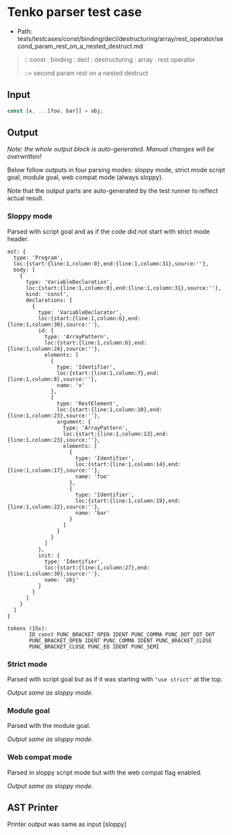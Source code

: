 # Tenko parser test case

- Path: tests/testcases/const/binding/decl/destructuring/array/rest_operator/second_param_rest_on_a_nested_destruct.md

> :: const : binding : decl : destructuring : array : rest operator
>
> ::> second param rest on a nested destruct

## Input

`````js
const [x, ...[foo, bar]] = obj;
`````

## Output

_Note: the whole output block is auto-generated. Manual changes will be overwritten!_

Below follow outputs in four parsing modes: sloppy mode, strict mode script goal, module goal, web compat mode (always sloppy).

Note that the output parts are auto-generated by the test runner to reflect actual result.

### Sloppy mode

Parsed with script goal and as if the code did not start with strict mode header.

`````
ast: {
  type: 'Program',
  loc:{start:{line:1,column:0},end:{line:1,column:31},source:''},
  body: [
    {
      type: 'VariableDeclaration',
      loc:{start:{line:1,column:0},end:{line:1,column:31},source:''},
      kind: 'const',
      declarations: [
        {
          type: 'VariableDeclarator',
          loc:{start:{line:1,column:6},end:{line:1,column:30},source:''},
          id: {
            type: 'ArrayPattern',
            loc:{start:{line:1,column:6},end:{line:1,column:24},source:''},
            elements: [
              {
                type: 'Identifier',
                loc:{start:{line:1,column:7},end:{line:1,column:8},source:''},
                name: 'x'
              },
              {
                type: 'RestElement',
                loc:{start:{line:1,column:10},end:{line:1,column:23},source:''},
                argument: {
                  type: 'ArrayPattern',
                  loc:{start:{line:1,column:13},end:{line:1,column:23},source:''},
                  elements: [
                    {
                      type: 'Identifier',
                      loc:{start:{line:1,column:14},end:{line:1,column:17},source:''},
                      name: 'foo'
                    },
                    {
                      type: 'Identifier',
                      loc:{start:{line:1,column:19},end:{line:1,column:22},source:''},
                      name: 'bar'
                    }
                  ]
                }
              }
            ]
          },
          init: {
            type: 'Identifier',
            loc:{start:{line:1,column:27},end:{line:1,column:30},source:''},
            name: 'obj'
          }
        }
      ]
    }
  ]
}

tokens (15x):
       ID_const PUNC_BRACKET_OPEN IDENT PUNC_COMMA PUNC_DOT_DOT_DOT
       PUNC_BRACKET_OPEN IDENT PUNC_COMMA IDENT PUNC_BRACKET_CLOSE
       PUNC_BRACKET_CLOSE PUNC_EQ IDENT PUNC_SEMI
`````

### Strict mode

Parsed with script goal but as if it was starting with `"use strict"` at the top.

_Output same as sloppy mode._

### Module goal

Parsed with the module goal.

_Output same as sloppy mode._

### Web compat mode

Parsed in sloppy script mode but with the web compat flag enabled.

_Output same as sloppy mode._

## AST Printer

Printer output was same as input [sloppy]
